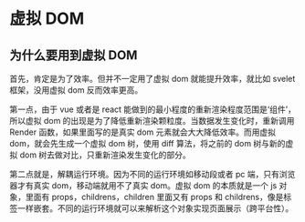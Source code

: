 # 虚拟 DOM

## 为什么要用到虚拟 DOM

首先，肯定是为了效率。但并不一定用了虚拟 dom 就能提升效率，就比如 svelet 框架，没用虚拟 dom 反而效率更高。

第一点，由于 vue 或者是 react 能做到的最小程度的重新渲染程度范围是‘组件’，所以虚拟 dom 的出现是为了降低重新渲染颗粒度。当数据发生变化时，重新调用 Render 函数，如果里面写的是真实 dom 元素就会大大降低效率。而用虚拟 dom，就会先生成一个虚拟 dom 树，使用 diff 算法，将之前的 dom 树与新的虚拟 dom 树去做对比，只重新渲染发生变化的部分。

第二点就是，解耦运行环境。因为不同的运行环境如移动段或者 pc 端，只有浏览器才有真实 dom，移动端就用不了真实 dom。虚拟 dom 的本质就是一个 js 对象，里面有 props，childrens，children 里面又有 props 和 childrens，像是标签一样嵌套。不同的运行环境就可以来解析这个对象实现页面展示（跨平台性）。
